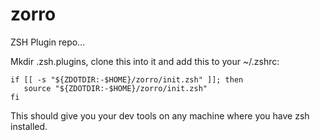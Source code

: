 # zorro
ZSH Plugin repo...

Mkdir .zsh.plugins, clone this into it and add this to your ~/.zshrc: 

	if [[ -s "${ZDOTDIR:-$HOME}/zorro/init.zsh" ]]; then
	   source "${ZDOTDIR:-$HOME}/zorro/init.zsh"
	fi

This should give you your dev tools on any machine where you have zsh installed.
